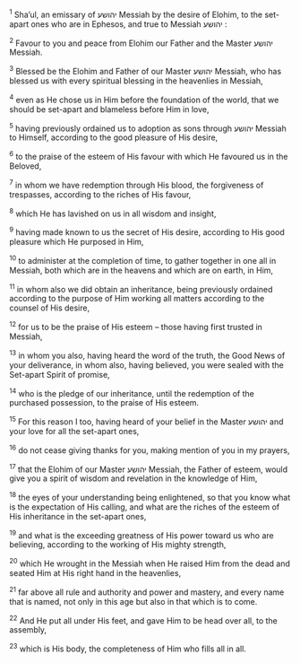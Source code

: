 <sup>1</sup> Sha’ul, an emissary of יהושע Messiah by the desire of Elohim, to the set-apart ones who are in Ephesos, and true to Messiah יהושע :

<sup>2</sup> Favour to you and peace from Elohim our Father and the Master יהושע Messiah.

<sup>3</sup> Blessed be the Elohim and Father of our Master יהושע Messiah, who has blessed us with every spiritual blessing in the heavenlies in Messiah,

<sup>4</sup> even as He chose us in Him before the foundation of the world, that we should be set-apart and blameless before Him in love,

<sup>5</sup> having previously ordained us to adoption as sons through יהושע Messiah to Himself, according to the good pleasure of His desire,

<sup>6</sup> to the praise of the esteem of His favour with which He favoured us in the Beloved,

<sup>7</sup> in whom we have redemption through His blood, the forgiveness of trespasses, according to the riches of His favour,

<sup>8</sup> which He has lavished on us in all wisdom and insight,

<sup>9</sup> having made known to us the secret of His desire, according to His good pleasure which He purposed in Him,

<sup>10</sup> to administer at the completion of time, to gather together in one all in Messiah, both which are in the heavens and which are on earth, in Him,

<sup>11</sup> in whom also we did obtain an inheritance, being previously ordained according to the purpose of Him working all matters according to the counsel of His desire,

<sup>12</sup> for us to be the praise of His esteem – those having first trusted in Messiah,

<sup>13</sup> in whom you also, having heard the word of the truth, the Good News of your deliverance, in whom also, having believed, you were sealed with the Set-apart Spirit of promise,

<sup>14</sup> who is the pledge of our inheritance, until the redemption of the purchased possession, to the praise of His esteem.

<sup>15</sup> For this reason I too, having heard of your belief in the Master יהושע and your love for all the set-apart ones,

<sup>16</sup> do not cease giving thanks for you, making mention of you in my prayers,

<sup>17</sup> that the Elohim of our Master יהושע Messiah, the Father of esteem, would give you a spirit of wisdom and revelation in the knowledge of Him,

<sup>18</sup> the eyes of your understanding being enlightened, so that you know what is the expectation of His calling, and what are the riches of the esteem of His inheritance in the set-apart ones,

<sup>19</sup> and what is the exceeding greatness of His power toward us who are believing, according to the working of His mighty strength,

<sup>20</sup> which He wrought in the Messiah when He raised Him from the dead and seated Him at His right hand in the heavenlies,

<sup>21</sup> far above all rule and authority and power and mastery, and every name that is named, not only in this age but also in that which is to come.

<sup>22</sup> And He put all under His feet, and gave Him to be head over all, to the assembly,

<sup>23</sup> which is His body, the completeness of Him who fills all in all.

